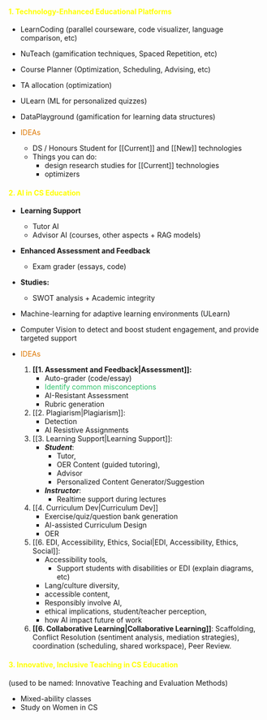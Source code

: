 #### <font color="#ffff00"> 1. Technology-Enhanced Educational Platforms</font> 
- LearnCoding (parallel courseware, code visualizer, language comparison, etc)
- NuTeach (gamification techniques, Spaced Repetition, etc)
- Course Planner (Optimization, Scheduling, Advising, etc)
- TA allocation (optimization)
- ULearn (ML for personalized quizzes)
- DataPlayground (gamification for learning data structures)

- <font color="#de7802">IDEAs</font>
	- DS / Honours Student for [[Current]] and [[New]] technologies 
	- Things you can do: 
		- design research studies for  [[Current]] technologies
		- optimizers 
#### <font color="#ffff00"> 2. AI in CS Education</font>
 - **Learning Support**
	- Tutor AI
	- Advisor AI (courses, other aspects + RAG models)
- **Enhanced Assessment and Feedback**
	- Exam grader (essays, code)
 - **Studies:** 
	- SWOT analysis + Academic integrity 
- Machine-learning for adaptive learning environments (ULearn)
- Computer Vision to detect and boost student engagement, and provide targeted support

- <font color="#de7802">IDEAs</font>
	1. **[[1. Assessment and Feedback|Assessment]]:** 
		- Auto-grader (code/essay)
		- <font color="#2DC26B">Identify common misconceptions</font>
		- AI-Resistant Assessment
		- Rubric generation
	2. [[2. Plagiarism|Plagiarism]]: 
		- Detection
		- AI Resistive Assignments
	3. [[3. Learning Support|Learning Support]]: 
		- ***Student***: 
			- Tutor, 
			- OER Content (guided tutoring),
			- Advisor
			- Personalized Content Generator/Suggestion
		- ***Instructor***: 
			- Realtime support during lectures
	4. [[4. Curriculum Dev|Curriculum Dev]]
		- Exercise/quiz/question bank generation
		- AI-assisted Curriculum Design
		- OER
	1. [[6. EDI, Accessibility, Ethics, Social|EDI, Accessibility, Ethics, Social]]: 
		- Accessibility tools, 
			- Support students with disabilities or EDI (explain diagrams, etc)
		- Lang/culture diversity,
		- accessible content,
		- Responsibly involve AI,
		- ethical implications, student/teacher perception,
		- how AI impact future of work
	2. **[[6. Collaborative Learning|Collaborative Learning]]**: Scaffolding, Conflict Resolution (sentiment analysis, mediation strategies), coordination (scheduling, shared workspace), Peer Review.

#### <font color="#ffff00"> 3.  Innovative, Inclusive Teaching in CS Education</font>
(used to be named: Innovative Teaching and Evaluation Methods)
* Mixed-ability classes 
* Study on Women in CS 
